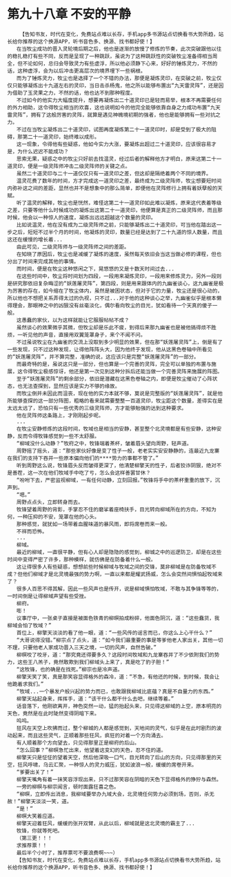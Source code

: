 # 第九十八章 不安的平静
        【告知书友，时代在变化，免费站点难以长存，手机app多书源站点切换看书大势所趋，站长给你推荐的这个换源APP，听书音色多、换源、找书都好使！】
       在当牧尘成功的晋入灵轮境后期之后，他也是逐渐的放慢了修炼的节奏，此次突破跟他以往的稳扎稳打有些不同，反而是呈现了一种跳跃，虽说为了这种跳跃性的突破牧尘准备得相当周全，但不论如何，总归会导致灵力有些虚浮，所以他必须静下心来，好好的锤炼灵力，不然的话，这种虚浮，会为以后冲击更高层次的境界埋下一些祸根。
       而为了锤炼灵力，牧尘也是选择了一个不错的办法，那便是凝炼灵印，在突破之前，牧尘仅仅只能够凝炼出十九道左右的灵印，当日击杀杨鬼，他之所以能够布置出“九天雷灵阵”，还是因为借助了玉灵果之力，不然的话，他也达不到那种程度。
       不过如今的他实力大幅度提升，想要再凝炼出二十道灵印已是轻而易举，根本不再需要任何的外力相助，这令得牧尘相当的欢喜，这也说明如今的他完全能够依靠自身之力成功布置“九天雷灵阵”，拥有了这般厉害的灵阵，就算是遇见神魄境初期的强者，他也是能够拥有一些对抗之力。
       不过在当牧尘凝炼出二十道灵印，试图再度凝炼第二十一道灵印时，却是受到了极大的阻碍，那第二十一道灵印，始终难以成形。
       这一现象，令得他有些疑惑，他如今实力大涨，要凝炼出超过二十道灵印，应该很容易才是，为什么迟迟不能成功？
       思索无果，疑惑之中的牧尘只好前去找温灵，经过后者的解释他方才明白，原来这第二十一道灵印，便是一级灵阵师冲击二级灵阵师的关键之点。
       虽然二十道灵印与二十一道仅仅只有一道灵印之差，但这却是隔绝着两个不同的境界。
       温灵花费了数年的时间，方才完成这一道灵印之差，最终成为二级灵阵师，牧尘想要短时间内弥补这之间的差距，显然也并不是想象中的那么简单，即便他在灵阵修行上拥有着妖孽般的天赋。
       听了温灵的解释，牧尘也是恍然，难怪这第二十一道灵印如此难以凝炼，原来这代表着等级之差，只要等他什么时候成功的凝炼出这第二十一道灵印，他便算是真正的二级灵阵师，而且那时候，他会以一种惊人的速度，凝炼出远远超越这个数量的灵印。
       比如说温灵，他在没有成为二级灵阵师之前，只能够凝炼出二十道灵印，可当他在踏出这一步之后，短短不过半个月的时间，他凝炼的灵印，数量已经是达到了二十九道的惊人数量，而且这还在缓慢的增长着...
       由此可见，二级灵阵师与一级灵阵师之间的差距。
       在知晓了原因后，牧尘也是减缓了凝炼的速度，虽然每天依旧会当这当做必修的课程，但也分出了时间来完成其他的事情。
       而时间，便是在牧尘这种悠闲之下，晃悠悠的又是十数天时间过去...
       在这些时间中，牧尘将时间划为四段，一段用来凝炼灵印，一段用来修炼灵力，另外一段则是研究那依旧复杂晦涩的“妖莲屠灵阵”，第四段，则是用来跟体内的九幽雀谈心，这九幽雀是极为厉害的存在，如今缩在了牧尘体内，虽然是被困状态，但对于它的力量，牧尘还是很心动的，所以他也不想把关系弄得太过的仇视，只不过...对于他的这种谈心之举，九幽雀似乎是根本懒得理会，那眼神之中的凶狠没有丝毫淡化，偶尔看向牧尘的目光，犹如看待一个天真的傻子一般。
       这愚蠢的家伙，以为这样就能让它服服帖帖不成？
       虽然谈心的效果微乎其微，但牧尘却是乐此不疲，到得后来那九幽雀也是被他搞得烦不胜烦，一听见他的声音，直接用双翼笼罩身子，来个不闻不问。
       不过虽说牧尘在九幽雀的交流上没取到多少明显的效果，但在那“妖莲屠灵阵”上，倒是有了一些发现，只不过这种发现，让得他阵阵头大，因为他终于发现，他从这黑色卷轴中所看见的“妖莲屠灵阵”，并不算完整，准确的说，这应该只是完整“妖莲屠灵阵”的一部分。
       而最奇特的是，虽说这只是一部分，但也算是一个完善的灵阵，完全可以单独的布置与施展，这令得牧尘极感惊讶，他还是第一次见到这种分拆后还能当做一个完善灵阵来施展的阵图。
       至于“妖莲屠灵阵”的剩余部分，依旧是潜藏在这黑色卷轴之内，即便是牧尘催动了心阵状态，也无法查探到，显然应该是实力不够的缘故。
       而牧尘倒并未因此而沮丧，现在他的实力本就不够，莫说是完整版的“妖莲屠灵阵”，就是他所能够查探的这一部分阵图，粗略的看来就需要整整一百道灵印，牧尘距这个数量，差得实在是太远太远了，恐怕只有一些优秀的三级灵阵师，方才能够勉强的达到这种要求。
       他在灵阵师这条路上，才刚刚起步呢。
       ...
       在牧尘安静修炼的这段时间，牧域也是相当的安静，甚至整个北灵境都是有些安静，这种安静，反而令得牧锋感觉到一些不太舒服。
       “柳域没什么动静？”牧府之中，牧锋端着茶杯，皱着眉头望向周野，轻声道。
       周野摇了摇头，道：“那些家伙好像是变了性子一般，老老实实安安静静的，连最近九龙寨在我们的支持下吞并一些原本偏向他们的****势力的事都不管了。”
       听到周野这么说，牧锋眉头反而皱得更深了，他清楚柳擎天的性子，后者狡诈阴狠，绝对不是善茬，这一次在他们牧域手中吃了亏，怎么会这样善罢甘休？
       “吩咐下去，严密监视柳域，一有任何动静，立刻回报。”牧锋将手中的茶杯重重的放下，沉声到。
       “嗯。”
       周野点点头，立即转身而去。
       牧锋望着周野的背影，手掌忍不住的磨挲着座椅扶手，目光转向柳域所在的方向，不知为何，一种压抑的不安，笼罩在他的心头。
       那种感觉，就犹如一场带着血腥味道的暴风雨，即将席卷而来一般。
       不祥而恐怖。
       ...
       柳域。
       最近的柳域，一直很平静，但有心人却是隐隐的感觉到，柳城之中的巡逻防卫，却是在这些时间中变得严密了许多，那种模样，就仿佛是在防备着什么一般。
       这让得很多人有些疑惑，想想前些时候柳域与牧域之间的交锋，莫非柳域是在防备牧域不成？但他们柳域才是北灵境最强的势力啊，一直以来都是耀武扬威，怎么会突然间惧怕起牧域来了？
       很多人百思不得其解，因此一些风声也是传开，说是柳域惧怕牧域，不敢与其争锋等等的，一时间倒是让得柳域声望有些受挫。
       柳府。
       嘭！
       议事厅中，一张桌子直接是被面色铁青的柳暝拍成粉碎，他面色阴沉，道：“这些蠢货，我柳域会怕了牧域？”
       首位上，柳擎天淡淡的看了他一眼，道：“一些风传的谣言而已，你这么上心干什么？”
       “大哥说得没错。”柳宗点了点头，道：“如今我们最重要的事是等爹他老人家出关，其他一切不理，只要他老人家成功晋入三天之境，一切的风声，自然告破。”
       柳暝咬了咬牙，道：“那究竟还得要多久？这段时间牧域和九龙寨吞并了不少依附我们的势力，这些王八羔子，竟然敢欺到我们柳域头上来了，真是吃了豹子胆！”
       “这牧锋，也的确是在找死。”柳宗也是冷声道。
       柳擎天笑了笑，真是那笑容显得格外的森冷，道：“不急，有他还的时候，到时候，我会让他跪着求我们。”
       “牧域...一个暴发户般兴起的势力而已，也敢跟我柳域比底蕴？真是不自量力的东西。”
       柳擎天站起身来，挥挥手，道：“该干什么都干什么去吧，继续等着。”
       话音落下，他刚欲离开，神色突然一动，猛的抬起头来，只见得这柳域的上空，原本明亮的天色，竟然是在此时陡然变得阴暗下来。
       呜呜。
       狂风在天空上吹拂而过，整个柳城的人都是感觉到，天地间的灵气，似乎是在此时剧烈的波动起来，而且这些灵气，正顺着那些狂风，疯狂的对着一个方向涌去。
       有人顺着那个方向望去，只见得那里正是柳府的后山。
       “怎么回事？”柳暝急忙出来，他望着这变幻的天色，忍不住的道。
       柳擎天只是怔怔的望着天空，然后他深吸一口气，目光转向了后山的方向，只见得那里的天空，狂风呼啸，乌云汇聚，一种惊人的灵力威压，犹如波浪一般，缓缓的席卷开来。
       “爹要出关了！”
       柳擎天嘴角有着一抹笑容浮现出来，只不过那笑容在阴暗的天色下显得格外的狰狞与森然。
       一旁的柳暝与柳宗闻言，顿时面露狂喜之色。
       “柳暝，立即传出消息，我柳域要举办九域大会，北灵境任何势力必须到场，否则，杀无赦！”柳擎天淡淡一笑，道。
       “是！”
       柳暝大笑着应道。
       柳擎天迎着狂风，缓缓的张开双臂，从此以后，柳域就是这北灵境的霸主了...
       牧锋，你就等死吧。
       （第三更！！！
       求推荐票！！
       最后半个小时了，推荐票可不要浪费啊~~~）
       【告知书友，时代在变化，免费站点难以长存，手机app多书源站点切换看书大势所趋，站长给你推荐的这个换源APP，听书音色多、换源、找书都好使！】